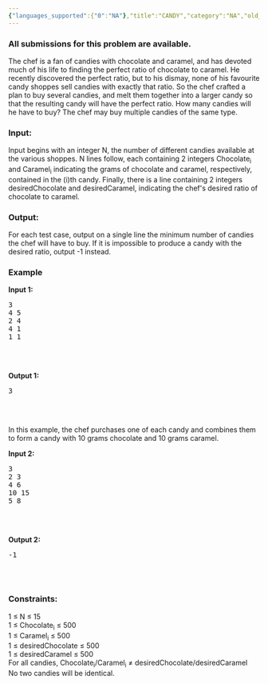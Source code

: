 ```yaml
---
{"languages_supported":{"0":"NA"},"title":"CANDY","category":"NA","old_version":true,"problem_code":"CANDY","tags":{"0":"NA"},"layout":"problem"}
---
```


<h3> All submissions for this problem are available. </h3><p>The chef is a fan of candies with chocolate and caramel, and has devoted much of his life to finding the perfect ratio of chocolate to caramel. He recently discovered the perfect ratio, but to his dismay, none of his favourite candy shoppes sell candies with exactly that ratio. So the chef crafted a plan to buy several candies, and melt them together into a larger candy so that the resulting candy will have the perfect ratio. How many candies will he have to buy? The chef may buy multiple candies of the same type.</p>
<h3>Input:</h3>
<p>Input begins with an integer N, the number of different candies available at the various shoppes. N lines follow, each containing 2 integers Chocolate<sub>i</sub> and Caramel<sub>i</sub> indicating the grams of chocolate and caramel, respectively, contained in the (i)th candy. Finally, there is a line containing 2 integers desiredChocolate and desiredCaramel, indicating the chef's desired ratio of chocolate to caramel.</p>
<h3>Output:</h3>
<p>For each test case, output on a single line the minimum number of candies the chef will have to buy. If it is impossible to produce a candy with the desired ratio, output -1 instead.</p>
<h3>Example</h3>
<p><b>Input 1:</b></p>
<pre>3
4 5
2 4
4 1
1 1
 </pre>
<p> </p>
<p><b>Output 1:</b></p>
<pre>3
 </pre>
<p> </p>
<p>In this example, the chef purchases one of each candy and combines them to form a candy with 10 grams chocolate and 10 grams caramel.</p>
<p><b>Input 2:</b></p>
<pre>3
2 3
4 6
10 15
5 8
 </pre>
<p> </p>
<p><b>Output 2:</b></p>
<pre>-1
 </pre>
<p> </p>
<h3>Constraints:</h3>
<p>1 ≤ N ≤ 15<br /> 1 ≤ Chocolate<sub>i</sub> ≤ 500<br /> 1 ≤ Caramel<sub>i</sub> ≤ 500<br /> 1 ≤ desiredChocolate ≤ 500<br /> 1 ≤ desiredCaramel ≤ 500<br /> For all candies, Chocolate<sub>i</sub>/Caramel<sub>i</sub> ≠ desiredChocolate/desiredCaramel<br /> No two candies will be identical.</p>
<p></p>    